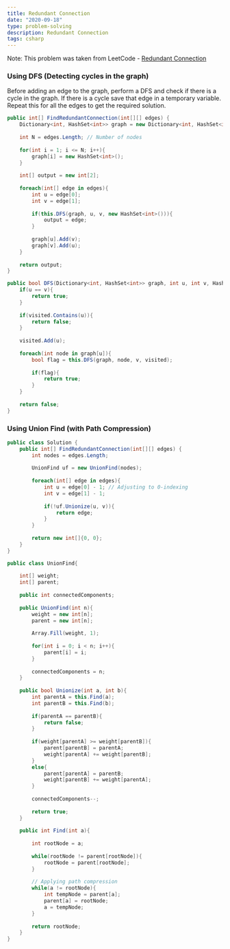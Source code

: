 ```yaml
---
title: Redundant Connection
date: "2020-09-18"
type: problem-solving
description: Redundant Connection
tags: csharp
---
```


Note: This problem was taken from LeetCode - [Redundant Connection](https://leetcode.com/problems/redundant-connection/)

### Using DFS (Detecting cycles in the graph)

Before adding an edge to the graph, perform a DFS and check if there is a cycle in the graph. If there is a cycle save that edge in a temporary variable. Repeat this for all the edges to get the required solution.

```csharp
public int[] FindRedundantConnection(int[][] edges) {
	Dictionary<int, HashSet<int>> graph = new Dictionary<int, HashSet<int>>();
	
	int N = edges.Length; // Number of nodes
	
	for(int i = 1; i <= N; i++){
		graph[i] = new HashSet<int>();
	}
	
	int[] output = new int[2];
	
	foreach(int[] edge in edges){
		int u = edge[0];
		int v = edge[1];
		
		if(this.DFS(graph, u, v, new HashSet<int>())){
			output = edge;
		}
		
		graph[u].Add(v);
		graph[v].Add(u);
	}
	
	return output;
}

public bool DFS(Dictionary<int, HashSet<int>> graph, int u, int v, HashSet<int> visited){
	if(u == v){
		return true;
	}
	
	if(visited.Contains(u)){
		return false;
	}
	
	visited.Add(u);
	
	foreach(int node in graph[u]){
		bool flag = this.DFS(graph, node, v, visited);
		
		if(flag){
			return true;
		}
	}
	
	return false;
}
```

### Using Union Find (with Path Compression)

```csharp
public class Solution {
    public int[] FindRedundantConnection(int[][] edges) {
        int nodes = edges.Length;
        
        UnionFind uf = new UnionFind(nodes);
        
        foreach(int[] edge in edges){
            int u = edge[0] - 1; // Adjusting to 0-indexing
            int v = edge[1] - 1;
            
            if(!uf.Unionize(u, v)){
                return edge;
            }     
        }
        
        return new int[]{0, 0};
    }
}

public class UnionFind{
    
    int[] weight;
    int[] parent;
    
    public int connectedComponents;
    
    public UnionFind(int n){
        weight = new int[n];        
        parent = new int[n];
        
        Array.Fill(weight, 1);
        
        for(int i = 0; i < n; i++){
            parent[i] = i;
        }
        
        connectedComponents = n;
    }
    
    public bool Unionize(int a, int b){
        int parentA = this.Find(a);
        int parentB = this.Find(b);
        
        if(parentA == parentB){
            return false;
        }
        
        if(weight[parentA] >= weight[parentB]){
            parent[parentB] = parentA;
            weight[parentA] += weight[parentB];
        }
        else{
            parent[parentA] = parentB;
            weight[parentB] += weight[parentA];
        }
        
        connectedComponents--;
        
        return true;
    }
    
    public int Find(int a){
        
        int rootNode = a;
        
        while(rootNode != parent[rootNode]){
            rootNode = parent[rootNode];
        }
        
        // Applying path compression
        while(a != rootNode){
            int tempNode = parent[a];
            parent[a] = rootNode;
            a = tempNode;
        }
        
        return rootNode;
    }
}
```
